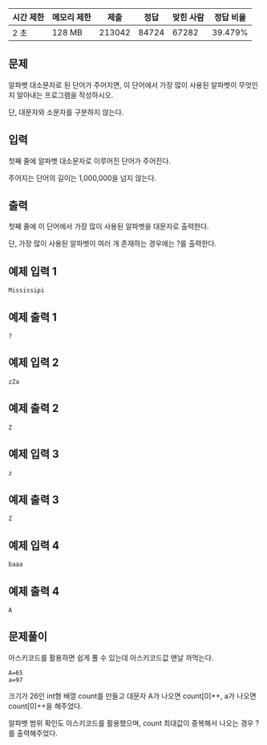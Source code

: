 | 시간 제한 | 메모리 제한 | 제출 | 정답 | 맞힌 사람 | 정답 비율 |
| --- | --- | --- | --- | --- | --- |
| 2 초 | 128 MB | 213042 | 84724 | 67282 | 39.479% |

## 문제

알파벳 대소문자로 된 단어가 주어지면, 이 단어에서 가장 많이 사용된 알파벳이 무엇인지 알아내는 프로그램을 작성하시오. 

단, 대문자와 소문자를 구분하지 않는다.

## 입력

첫째 줄에 알파벳 대소문자로 이루어진 단어가 주어진다. 

주어지는 단어의 길이는 1,000,000을 넘지 않는다.

## 출력

첫째 줄에 이 단어에서 가장 많이 사용된 알파벳을 대문자로 출력한다. 

단, 가장 많이 사용된 알파벳이 여러 개 존재하는 경우에는 ?를 출력한다.

## 예제 입력 1

```
Mississipi
```

## 예제 출력 1

```
?
```

## 예제 입력 2

```
zZa
```

## 예제 출력 2

```
Z
```

## 예제 입력 3

```
z
```

## 예제 출력 3

```
Z
```

## 예제 입력 4

```
baaa
```

## 예제 출력 4

```
A
```

## 문제풀이

아스키코드를 활용하면 쉽게 풀 수 있는데 아스키코드값 맨날 까먹는다.

```
A=65
a=97 
```

크기가 26인 int형 배열 count를 만들고 대문자 A가 나오면 count[0]++, a가 나오면 count[0]++을 해주었다.

알파벳 범위 확인도 아스키코드를 활용했으며, count 최대값이 중복해서 나오는 경우 ?를 출력해주었다.

